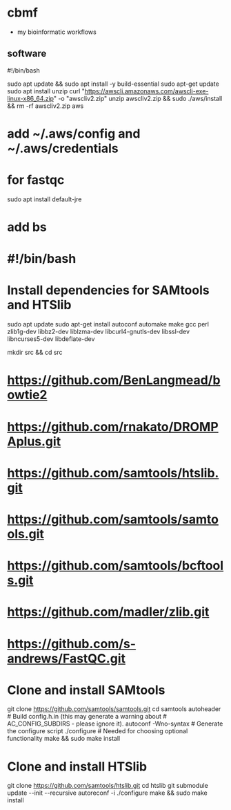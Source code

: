 # cbmf
- my bioinformatic workflows

## software
#!/bin/bash

sudo apt update && sudo apt install -y build-essential
sudo apt-get update 
sudo apt install unzip
curl "https://awscli.amazonaws.com/awscli-exe-linux-x86_64.zip" -o "awscliv2.zip"
unzip awscliv2.zip && sudo ./aws/install && rm -rf awscliv2.zip aws
# add  ~/.aws/config and ~/.aws/credentials

# for fastqc
sudo apt install default-jre
# add bs 


# #!/bin/bash

# Install dependencies for SAMtools and HTSlib
sudo apt update
sudo apt-get install autoconf automake make gcc perl zlib1g-dev libbz2-dev liblzma-dev libcurl4-gnutls-dev libssl-dev libncurses5-dev libdeflate-dev

mkdir src && cd src
# https://github.com/BenLangmead/bowtie2
# https://github.com/rnakato/DROMPAplus.git
# https://github.com/samtools/htslib.git
# https://github.com/samtools/samtools.git 
# https://github.com/samtools/bcftools.git
# https://github.com/madler/zlib.git
# https://github.com/s-andrews/FastQC.git

# Clone and install SAMtools
git clone https://github.com/samtools/samtools.git
cd samtools
autoheader            # Build config.h.in (this may generate a warning about
                      # AC_CONFIG_SUBDIRS - please ignore it).
autoconf -Wno-syntax  # Generate the configure script
./configure           # Needed for choosing optional functionality
make && sudo make install


# Clone and install HTSlib
git clone https://github.com/samtools/htslib.git
cd htslib
git submodule update --init --recursive
autoreconf -i
./configure
make && sudo make install


